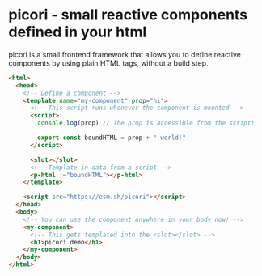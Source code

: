 # picori - small reactive components defined in your html
picori is a small frontend framework that allows you to define reactive components by using plain HTML tags, without a build step.

```html
<html>
  <head>
    <!-- Define a component -->
    <template name="my-component" prop="hi">
      <!-- This script runs whenever the component is mounted -->
      <script>
        console.log(prop) // The prop is accessible from the script!

        export const boundHTML = prop + " world!"
      </script>

      <slot></slot>
      <!-- Template in data from a script -->
      <p-html :="boundHTML"></p-html>
    </template>

    <script src="https://esm.sh/picori"></script>
  </head>
  <body>
    <!-- You can use the component anywhere in your body now! -->
    <my-component>
      <!-- This gets templated into the <slot></slot> -->
      <h1>picori demo</h1>
    </my-component>
  </body>
</html>
```